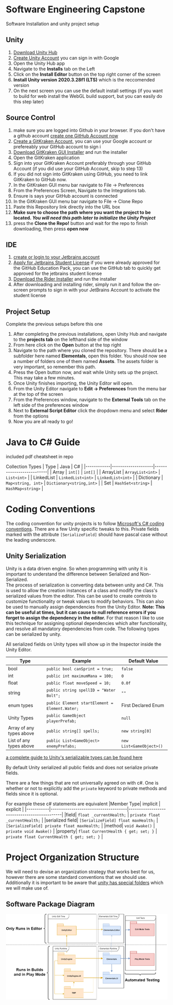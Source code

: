 Software Engineering Capstone
=====

Software Installation and unity project setup

Unity
-----

1. [Download Unity Hub](https://unity3d.com/get-unity/download)
2. [Create Unity Account](https://id.unity.com/en/conversations/7b1f1c15-625f-42bc-a038-c8547f9cb809018f) you can sign in with Google
3. Open the Unity Hub app
4. Navigate to the **Installs** tab on the Left 
5. Click on the **Install Editor** button on the top right corner of the screen
6. **Install Unity version 2020.3.28f1 (LTS)** which is the reccomended version
7. On the next screen you can use the default install settings (if you want to build for web install the WebGL build support, but you can easily do this step later)

Source Control
----

 1. make sure you are logged into Github in your browser. If you don't have a github account [create one GitHub Account now](https://github.com/signup?ref_cta=Sign+up&ref_loc=header+logged+out&ref_page=%2F&source=header-home) 
 2. [Create a GitKraken Account](https://app.gitkraken.com/login), you can use your Google account or prefereably your GitHub account to sign i
 3. [Download GitKraken GUI Installer](https://www.gitkraken.com/download/windows64) and run the installer 
 7. Open the GitKraken application
 8. Sign into your GitKraken Account preferably through your GitHub Account (if you did use your GitHub Account, skip to step 13)
 9. If you did not sign into GitKraken using GitHub, you need to link GitKraken to GitHub now.  
 10. In the GitKraken GUI menu bar navigate to File -> Preferences
 11. From the Preferences Screen, Navigate to the Integrations tab.
 12. Ensure is says your GitHub account is connected
 13. In the GitKraken GUI menu bar navigate to File -> Clone Repo
 14. Paste this Repository link directly into the URL box
 15. **Make sure to choose the path where you want the project to be located. *You will need this path later to initialize the Unity Project***
 16. press the **Clone the Repo!** button and wait for the repo to finish downloading, then press **open now**
 
IDE
--------

1. [create or login to your Jetbrains account](https://account.jetbrains.com/login)
2. [Apply for Jetbrains Student License](https://www.jetbrains.com/shop/eform/students) if you were already approved for the GitHub Education Pack, you can use the GitHub tab to quickly get approved for the jetbrains student license
3. [Download the Rider Installer](https://www.jetbrains.com/rider/?_ga=2.6180787.1420589103.1644964244-1235206129.1644705957) and run the installer
4. After downloading and installing rider, simply run it and follow the on-screen prompts to sign in with your JetBrains Account to activate the student license

Project Setup
-----
Complete the previous setups before this one

1. After completing the previous installations, open Unity Hub and navigate to the **projects tab** on the lefthand side of the window
2. From here click on the **Open** button at the top right
3. Navigate to the path where you cloned the repository.  There should be a subfolder here named **Elementals**, open this folder.  You should now see a number of folders one of them named **Assets**.  The assets folder is very important, so remember this path.
4. Press the Open button now, and wait while Unity sets up the project.  This may take a few minutes.
5. Once Unity finishes importing, the Unity Editor will open.  
6. From the Unity Editor navigate to **Edit -> Preferences** from the menu bar at the top of the screen
7. From the Preferences window, navigate to the **External Tools** tab on the left side of the preferences window
8. Next to **External Script Editor** click the dropdown menu and select **Rider** from the options
9. Now you are all ready to go!

Java to C# Guide
====
included pdf cheatsheet in repo 

Collection Types
| Type       | Java               | C#                       |
|------------|--------------------|--------------------------|
| Array      | `int[]`            | `int[]`                  |
| ArrayList  | `ArrayList<int>`   | `List<int>`              |
| LinkedList | `LinkedList<int>`  | `LinkedList<int>`        |
| Dictionary | `Map<string, int>` | `Dictionary<string,int>` |
| Set        | `HashSet<string>`  | `HashMap<string>`        |

Coding Conventions
====
The coding convention for unity projects is to follow [Microsoft's C# coding conventions](https://docs.microsoft.com/en-us/dotnet/csharp/fundamentals/coding-style/coding-conventions).  There are a few Unity specific tweaks to this.  Private fields marked with the attribute `[SerializeField]` should have pascal case without the leading underscore. 

Unity Serialization
----
Unity is a data driven engine. So when programming with unity it is important to understand the difference between Serialized and Non-Serialized.  
The process of serialization is converting data between unity and C#.  This is used to allow the creation instances of a class and modify the class's serialized values from the editor.  This can be used to create controls to customize functionality or tweak values to modify behaviors.  This can also be used to manually assign dependencies from the Unity Editor.  **Note: This can be useful at times, but it can cause to null reference errors if you forget to assign the dependency in the editor.**  For that reason I like to use this technique for assigning optional dependencies which alter functionality, and resolve all mandatory dependencies from code.  The following types can be serialized by unity.

All serialized fields on Unity types will show up in the Inspector inside the Unity Editor.  


|Type |Example                | Default Value|
|-----|-----------------------|-----|
|bool    |`public bool canSprint = true;` |`false`|
|int     |`public int maximumMana = 100;`  | `0`|
|float   |`public float moveSpeed = 10;`| `0.0f`|
|string  | `public string spellID = "Water Bolt";`| `""`|
|enum types | `public Element startElement = Element.Water;`| First Declared Enum |
|Unity Types| `public GameObject playerPrefab;` | `null`|
|Array of any types above| `public string[] spells;`| `new string[0]`|
|List of any types above| `public List<GameObject> enemyPrefabs;`|`new List<GameObject>()`|

[a complete guide to Unity's serializable types can be found here](https://docs.unity3d.com/Manual/script-Serialization.html)

By default Unity serialized all public fields and does not serialize private fields.


There are a few things that are not universally agreed on with c#.  One is whether or not to explicitly add the `private` keyword to private methods and fields since it is optional.

For example these c# statements are equivalent
|Member Type| implicit                            | explicit                                    |
|-----------|-------------------------------------|---------------------------------------------|
|field| `float _currentHealth;`             | `private float _currentHealth;`             |
|serialized field| `[SerializeField] float maxHealth;` | `[SerializeField] private float maxHealth;` |
|method| `void Awake()` | `private void Awake()` |
|property| `float CurrentHealth { get; set; }`    | `private float CurrentHealth { get; set; }`    |


Project Organization Structure
====
We will need to devise an organization strategy that works best for us, however there are some standard conventions that we should use.  Additionally it is important to be aware that [unity has special folders](https://docs.unity3d.com/Manual/SpecialFolders.html) which we will make use of.


Software Package Diagram
----
![Package Diagram](https://github.com/mharris382/Software-Engineering-Capstone/blob/main/Docs/Images/Package%20Diagram.png)

